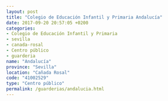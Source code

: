 ```yaml
---
layout: post
title: "Colegio de Educación Infantil y Primaria Andalucía"
date: 2017-09-20 20:57:05 +0200
categories:
- Colegio de Educación Infantil y Primaria
- sevilla
- canada-rosal
- Centro público
- guarderia
name: "Andalucía"
province: "Sevilla"
location: "Cañada Rosal"
code: "41002529"
type: "Centro público"
permalink: /guarderias/andalucia.html
---
```

